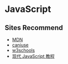 # JavaScript

## Sites Recommend

- [MDN](https://developer.mozilla.org)
- [caniuse](https://caniuse.com)
- [w3schools](https://www.w3schools.com)
- [现代 JavaScript 教程](https://zh.javascript.info)
